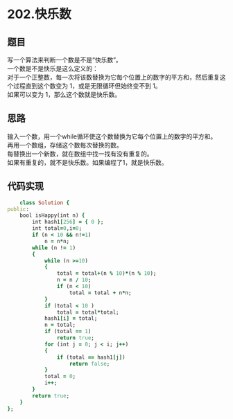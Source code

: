 # 202.快乐数
## 题目
写一个算法来判断一个数是不是“快乐数”。  
一个数是不是快乐是这么定义的：  
对于一个正整数，每一次将该数替换为它每个位置上的数字的平方和，然后重复这个过程直到这个数变为 1，或是无限循环但始终变不到 1。  
如果可以变为 1，那么这个数就是快乐数。  
## 思路
输入一个数，用一个while循环使这个数替换为它每个位置上的数字的平方和。  
再用一个数组，存储这个数每次替换的数。  
每替换出一个新数，就在数组中找一找有没有重复的。  
如果有重复的，就不是快乐数。如果编程了1，就是快乐数。  
## 代码实现
```ruby
	class Solution {
public:
    bool isHappy(int n) {
      	int hash1[256] = { 0 };
		int total=0,i=0;
		if (n < 10 && n!=1)
			n = n*n;
		while (n != 1)
		{
			while (n >=10)
			{
				total = total+(n % 10)*(n % 10);
				n = n / 10;
				if (n < 10)
					total = total + n*n;
			}
			if (total < 10 )
				total = total*total;
			hash1[i] = total;
			n = total;
			if (total == 1)
				return true;
			for (int j = 0; j < i; j++)
			{
				if (total == hash1[j])
					return false;
			}	
			total = 0;
			i++;
		}
		return true;
    }
};
```
